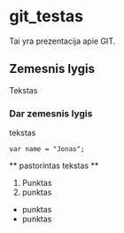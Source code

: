 # git_testas

Tai yra prezentacija apie GIT.

## Zemesnis lygis

Tekstas

### Dar zemesnis lygis

tekstas

```
var name = "Jonas";
```
** pastorintas tekstas **

1. Punktas
2. punktas

- punktas
- punktas
